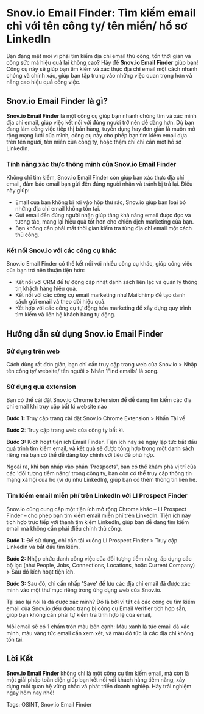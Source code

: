 # Snov.io Email Finder: Tìm kiếm email chỉ với tên công ty/ tên miền/ hồ sơ LinkedIn

Bạn đang mệt mỏi vì phải tìm kiếm địa chỉ email thủ công, tốn thời gian và công sức mà hiệu quả lại không cao? Hãy để **Snov.io Email Finder** giúp bạn! Công cụ này sẽ giúp bạn tìm kiếm và xác thực địa chỉ email một cách nhanh chóng và chính xác, giúp bạn tập trung vào những việc quan trọng hơn và nâng cao hiệu quả công việc.

## **Snov.io Email Finder là gì?**

**Snov.io Email Finder** là một công cụ giúp bạn nhanh chóng tìm và xác minh địa chỉ email, giúp việc kết nối với đúng người trở nên dễ dàng hơn. Dù bạn đang làm công việc tiếp thị bán hàng, tuyển dụng hay đơn giản là muốn mở rộng mạng lưới của mình, công cụ này cho phép bạn tìm kiếm email dựa trên tên người, tên miền của công ty, hoặc thậm chí chỉ cần một hồ sơ LinkedIn.

### **Tính năng xác thực thông minh của Snov.io Email Finder**

Không chỉ tìm kiếm, Snov.io Email Finder còn giúp bạn xác thực địa chỉ email, đảm bảo email bạn gửi đến đúng người nhận và tránh bị trả lại. Điều này giúp:

- Email của bạn không bị rơi vào hộp thư rác, Snov.io giúp bạn loại bỏ những địa chỉ email không tồn tại.
- Gửi email đến đúng người nhận giúp tăng khả năng email được đọc và tương tác, mang lại hiệu quả tốt hơn cho chiến dịch marketing của bạn.
- Bạn không cần phải mất thời gian kiểm tra từng địa chỉ email một cách thủ công.

### **Kết nối Snov.io với các công cụ khác**

Snov.io Email Finder có thể kết nối với nhiều công cụ khác, giúp công việc của bạn trở nên thuận tiện hơn:

- Kết nối với CRM để tự động cập nhật danh sách liên lạc và quản lý thông tin khách hàng hiệu quả.
- Kết nối với các công cụ email marketing như Mailchimp để tạo danh sách gửi email và theo dõi hiệu quả.
- Kết hợp với các công cụ tự động hóa marketing để xây dựng quy trình tìm kiếm và liên hệ khách hàng tự động.

## **Hướng dẫn sử dụng Snov.io Email Finder**

### **Sử dụng trên web**

Cách dùng rất đơn giản, bạn chỉ cần truy cập trang web của Snov.io > Nhập tên công ty/ website/ tên người > Nhấn 'Find emails' là xong.

### **Sử dụng qua extension**

Bạn có thể cài đặt Snov.io Chrome Extension để dễ dàng tìm kiếm các địa chỉ email khi truy cập bất kì website nào

**Bước 1:** Truy cập trang cài đặt Snov.io Chrome Extension > Nhấn Tải về

**Bước 2:** Truy cập trang web của công ty bất kì.

**Bước 3:** Kích hoạt tiện ích Email Finder. Tiện ích này sẽ ngay lập tức bắt đầu quá trình tìm kiếm email, và kết quả sẽ được tổng hợp trong một danh sách riêng mà bạn có thể dễ dàng tùy chỉnh với tiêu đề phù hợp.

Ngoài ra, khi bạn nhấp vào phần 'Prospects', bạn có thể khám phá vị trí của các 'đối tượng tiềm năng' trong công ty, bạn còn có thể truy cập thông tin mạng xã hội của họ (ví dụ như LinkedIn), giúp bạn có thêm thông tin liên hệ.

### **Tìm kiếm email miễn phí trên LinkedIn với LI Prospect Finder**

Snov.io cũng cung cấp một tiện ích mở rộng Chrome khác – LI Prospect Finder – cho phép bạn tìm kiếm email miễn phí trên LinkedIn. Tiện ích này tích hợp trực tiếp với thanh tìm kiếm LinkedIn, giúp bạn dễ dàng tìm kiếm email mà không cần phải điều chỉnh thủ công.

**Bước 1:** Để sử dụng, chỉ cần tải xuống LI Prospect Finder > Truy cập LinkedIn và bắt đầu tìm kiếm.

**Bước 2:** Nhập chức danh công việc của đối tượng tiềm năng, áp dụng các bộ lọc (như People, Jobs, Connections, Locations, hoặc Current Company) > Sau đó kích hoạt tiện ích.

**Bước 3:** Sau đó, chỉ cần nhấp 'Save' để lưu các địa chỉ email đã được xác minh vào một thư mục riêng trong ứng dụng web của Snov.io.

Tại sao lại nói là đã được xác minh? Đó là bởi vì tất cả các công cụ tìm kiếm email của Snov.io đều được trang bị công cụ Email Verifier tích hợp sẵn, giúp bạn không cần phải tự kiểm tra tính hợp lệ của email,

Mỗi email sẽ có 1 chấm tròn màu bên cạnh: Màu xanh lá tức email đã xác minh, màu vàng tức email cần xem xét, và màu đỏ tức là các địa chỉ không tồn tại.

## **Lời Kết**

**Snov.io Email Finder** không chỉ là một công cụ tìm kiếm email, mà còn là một giải pháp toàn diện giúp bạn kết nối với khách hàng tiềm năng, xây dựng mối quan hệ vững chắc và phát triển doanh nghiệp. Hãy trải nghiệm ngay hôm nay nhé!

Tags: OSINT, Snov.io Email Finder